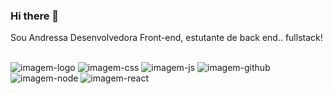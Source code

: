### Hi there 👋

Sou Andressa Desenvolvedora Front-end, estutante de back end.. fullstack!
<br>
<br>

<span><img src="https://img.shields.io/badge/HTML5-E34F26?style=for-the-badge&logo=html5&logoColor=white" alt="imagem-logo"/>
<img src="https://img.shields.io/badge/CSS3-1572B6?style=for-the-badge&logo=css3&logoColor=white" alt="imagem-css"/>
<img src="https://img.shields.io/badge/JavaScript-323330?style=for-the-badge&logo=javascript&logoColor=F7DF1E" alt="imagem-js"/>
<img src="https://img.shields.io/badge/GitHub-100000?style=for-the-badge&logo=github&logoColor=white" alt="imagem-github"/>
<img src="https://img.shields.io/badge/Node.js-43853D?style=for-the-badge&logo=node.js&logoColor=white" alt="imagem-node"/>
<img src="https://img.shields.io/badge/react%20os-0088CC?style=for-the-badge&logo=reactos&logoColor=white" alt="imagem-react"/></span>








